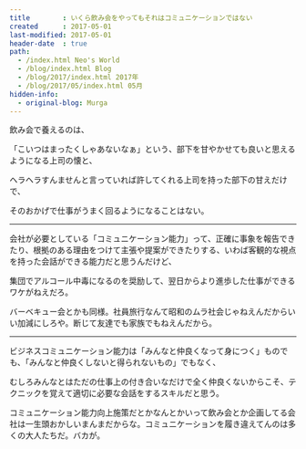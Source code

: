 ```yaml
---
title        : いくら飲み会をやってもそれはコミュニケーションではない
created      : 2017-05-01
last-modified: 2017-05-01
header-date  : true
path:
  - /index.html Neo's World
  - /blog/index.html Blog
  - /blog/2017/index.html 2017年
  - /blog/2017/05/index.html 05月
hidden-info:
  - original-blog: Murga
---
```


飲み会で養えるのは、

「こいつはまったくしゃあないなぁ」という、部下を甘やかせても良いと思えるようになる上司の懐と、

ヘラヘラすんませんと言っていれば許してくれる上司を持った部下の甘えだけで、

そのおかげで仕事がうまく回るようになることはない。

---

会社が必要としている「コミュニケーション能力」って、正確に事象を報告できたり、根拠のある理由をつけて主張や提案ができたりする、いわば客観的な視点を持った会話ができる能力だと思うんだけど、

集団でアルコール中毒になるのを奨励して、翌日からより進歩した仕事ができるワケがねえだろ。

バーベキュー会とかも同様。社員旅行なんて昭和のムラ社会じゃねえんだからいい加減にしろや。断じて友達でも家族でもねえんだから。

---

ビジネスコミュニケーション能力は「みんなと仲良くなって身につく」ものでも、「みんなと仲良くしないと得られないもの」でもなく、

むしろみんなとはただの仕事上の付き合いなだけで全く仲良くないからこそ、テクニックを覚えて適切に必要な会話をするスキルだと思う。

コミュニケーション能力向上施策だとかなんとかいって飲み会とか企画してる会社は一生頭おかしいまんまだからな。コミュニケーションを履き違えてんのは多くの大人たちだ。バカが。
